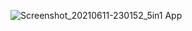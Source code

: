 ![Screenshot_20210611-230152_5in1 App](https://user-images.githubusercontent.com/63120355/121814774-74b04c80-cc90-11eb-999c-a8ec60d12dca.jpg)
